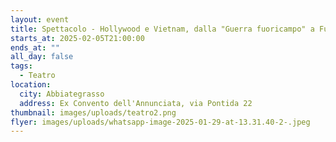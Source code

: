 ```yaml
---
layout: event
title: Spettacolo - Hollywood e Vietnam, dalla "Guerra fuoricampo" a Full Metal jacket
starts_at: 2025-02-05T21:00:00
ends_at: ""
all_day: false
tags:
  - Teatro
location:
  city: Abbiategrasso
  address: Ex Convento dell'Annunciata, via Pontida 22
thumbnail: images/uploads/teatro2.png
flyer: images/uploads/whatsapp-image-2025-01-29-at-13.31.40-2-.jpeg
---
```

